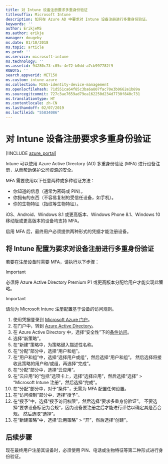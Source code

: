 ```yaml
---
title: 对 Intune 设备注册要求多重身份验证
titlesuffix: Microsoft Intune
description: 如何在 Azure AD 中要求对 Intune 设备注册进行多重身份验证。
keywords: ''
author: ErikjeMS
ms.author: erikje
manager: dougeby
ms.date: 01/10/2018
ms.topic: article
ms.prod: ''
ms.service: microsoft-intune
ms.technology: ''
ms.assetid: 94280c73-c05c-4e72-b0dd-a7cb997782f9
ROBOTS: ''
search.appverid: MET150
ms.custom: intune-azure
ms.collection: M365-identity-device-management
ms.openlocfilehash: 71d551ca64f85c3ba6a807fac70e3b0662e1b89a
ms.sourcegitcommit: 727c3ae7659ad79ea162250d234d7730f840c731
ms.translationtype: HT
ms.contentlocale: zh-CN
ms.lasthandoff: 02/07/2019
ms.locfileid: "55834086"
---
```

# <a name="require-multi-factor-authentication-for-intune-device-enrollments"></a>对 Intune 设备注册要求多重身份验证

[!INCLUDE [azure_portal](./includes/azure_portal.md)]

Intune 可以使用 Azure Active Directory (AD) 多重身份验证 (MFA) 进行设备注册，从而帮助保护公司资源的安全。

MFA 需要使用以下任意两种或多种验证方法：

- 你知道的信息（通常为密码或 PIN）。
- 你拥有的东西（不容易复制的受信任设备，如手机）。
- 你的生物特征（指纹等生物特征）。

iOS、Android、Windows 8.1 或更高版本、Windows Phone 8.1、Windows 10 移动版或更高版本的设备均支持 MFA。

启用 MFA 后，最终用户必须提供两种形式的凭据才能注册设备。

## <a name="configure-intune-to-require-multi-factor-authentication-at-device-enrollment"></a>将 Intune 配置为要求对设备注册进行多重身份验证

若要在注册设备时需要 MFA，请执行以下步骤：

>[!Important]
>必须将 Azure Active Directory Premium P1 或更高版本分配给用户才能实现此策略。

>[!Important]
>请勿为 Microsoft Intune 注册配置基于设备的访问规则。

1. 使用凭据登录到 [Microsoft Azure 门户](https://portal.azure.com)。
2. 在门户中，转到 [Azure Active Directory](https://portal.azure.com/#blade/Microsoft_AAD_IAM/ActiveDirectoryMenuBlade/Overview)。
3. 在 Azure Active Directory 中，选择“安全性”下的[条件访问](https://portal.azure.com/#blade/Microsoft_AAD_IAM/ConditionalAccessBlade/Policies)。
4. 选择“新策略”。
5. 在“新建”策略中，为策略键入描述性名称。
6. 在“分配”部分中，选择“用户和组”。
7. 在“用户和组”中，选择“选择用户或组”，然后选择“用户和组”。 然后选择将接收此策略的用户和/或组，再选择“完成”。
8. 在“分配”部分中，选择“云应用”。
9. 在“云应用”的“包括”选项卡上，选择“选择应用”，然后选择“选择” > “Microsoft Intune 注册”，然后选择“完成”。
10. 在“分配”部分中，对于“条件”，无需为 MFA 配置任何设置。
11. 在“访问控制”部分中，选择“授予”。
12. 在“授予”中，选择“授予访问权限”，然后选择“要求多重身份验证”。 不要选择“要求设备标记为合规”，因为设备要注册之后才能进行评估以确定其是否合规。 然后选取“选择”。
13. 在“新建策略”中，选择“启用策略” > “开”，然后选择“创建”。



## <a name="next-steps"></a>后续步骤

现在最终用户注册其设备时，必须使用 PIN、电话或生物特征等第二种形式进行身份验证。

